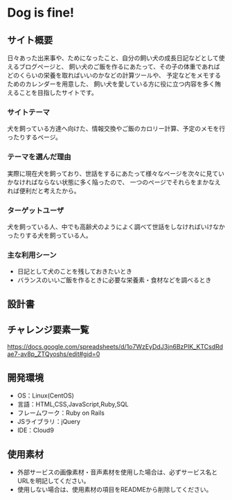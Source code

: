 # Dog is fine!

## サイト概要
日々あった出来事や、ためになったこと、自分の飼い犬の成長日記などとして使えるブログぺージと、
飼い犬のご飯を作るにあたって、その子の体重であればどのくらいの栄養を取ればいいのかなどの計算ツールや、
予定などをメモするためのカレンダーを用意した、
飼い犬を愛している方に役に立つ内容を多く賄えることを目指したサイトです。

### サイトテーマ
犬を飼っている方達へ向けた、情報交換やご飯のカロリー計算、予定のメモを行ったりするページ。

### テーマを選んだ理由
実際に現在犬を飼っており、世話をするにあたって様々なページを次々に見ていかなければならない状態に多く陥ったので、
一つのページでそれらをまかなえれば便利だと考えたから。

### ターゲットユーザ
犬を飼っている人、中でも高齢犬のようによく調べて世話をしなければいけなかったりする犬を飼っている人。

### 主な利用シーン
- 日記として犬のことを残しておきたいとき
- バランスのいいご飯を作るときに必要な栄養素・食材などを調べるとき

## 設計書

## チャレンジ要素一覧
https://docs.google.com/spreadsheets/d/1o7WzEyDdJ3jn6BzPIK_KTCsdRdae7-av8p_ZTQyoshs/edit#gid=0

## 開発環境
- OS：Linux(CentOS)
- 言語：HTML,CSS,JavaScript,Ruby,SQL
- フレームワーク：Ruby on Rails
- JSライブラリ：jQuery
- IDE：Cloud9

## 使用素材
- 外部サービスの画像素材・音声素材を使用した場合は、必ずサービス名とURLを明記してください。
- 使用しない場合は、使用素材の項目をREADMEから削除してください。
